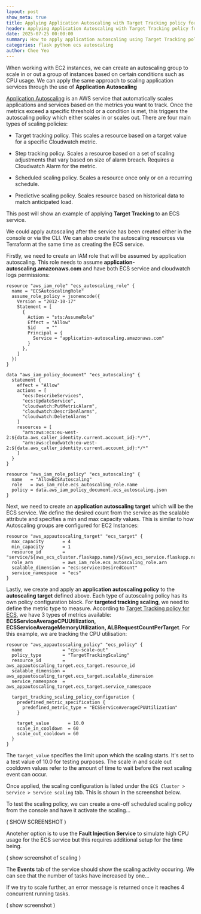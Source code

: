```yaml
---
layout: post
show_meta: true
title: Applying Application Autoscaling with Target Tracking policy for ECS service
header: Applying Application Autoscaling with Target Tracking policy for ECS service
date: 2025-07-25 00:00:00
summary: How to apply application autoscaling using Target Tracking policy for a flask service on ECS
categories: flask python ecs autoscaling
author: Chee Yeo
---
```


[Application Autoscaling]: https://docs.aws.amazon.com/autoscaling/application/userguide/what-is-application-auto-scaling.html

[Target Tracking policy for ECS]: https://docs.aws.amazon.com/AmazonECS/latest/developerguide/target-tracking-create-policy.html

When working with EC2 instances, we can create an autoscaling group to scale in or out a group of instances based on certain conditions such as CPU usage. We can apply the same approach to scaling application services through the use of **Application Autoscaling**

[Application Autoscaling] is an AWS service that automatically scales applications and services based on the metrics you want to track. Once the metrics exceed a specific threshold or a condition is met, this triggers the autoscaling policy which either scales in or scales out. There are four main types of scaling policies:

*  Target tracking policy. This scales a resource based on a target value for a specific Cloudwatch metric.

* Step tracking policy. Scales a resource based on a set of scaling adjustments that vary based on size of alarm breach. Requires a Cloudwatch Alarm for the metric.

* Scheduled scaling policy. Scales a resource once only or on a recurring schedule.

* Predictive scaling policy. Scales resource based on historical data to match anticipated load.

This post will show an example of applying **Target Tracking** to an ECS service. 

We could apply autoscaling after the service has been created either in the console or via the CLI. We can also create the autoscaling resources via Terraform at the same time as creating the ECS service.

Firstly, we need to create an IAM role that will be assumed by application autoscaling. This role needs to assume **application-autoscaling.amazonaws.com** and have both ECS service and cloudwatch logs permissions:
```
resource "aws_iam_role" "ecs_autoscaling_role" {
  name = "ECSAutoscalingRole"
  assume_role_policy = jsonencode({
    Version = "2012-10-17"
    Statement = [
      {
        Action = "sts:AssumeRole"
        Effect = "Allow"
        Sid    = ""
        Principal = {
          Service = "application-autoscaling.amazonaws.com"
        }
      },
    ]
  })
}

data "aws_iam_policy_document" "ecs_autoscaling" {
  statement {
    effect = "Allow"
    actions = [
      "ecs:DescribeServices",
      "ecs:UpdateService",
      "cloudwatch:PutMetricAlarm",
      "cloudwatch:DescribeAlarms",
      "cloudwatch:DeleteAlarms"
    ]
    resources = [
      "arn:aws:ecs:eu-west-2:${data.aws_caller_identity.current.account_id}:*/*",
      "arn:aws:cloudwatch:eu-west-2:${data.aws_caller_identity.current.account_id}:*/*"
    ]
  }
}

resource "aws_iam_role_policy" "ecs_autoscaling" {
  name   = "AllowECSAutoscaling"
  role   = aws_iam_role.ecs_autoscaling_role.name
  policy = data.aws_iam_policy_document.ecs_autoscaling.json
}
```

Next, we need to create an **application autoscaling target** which will be the ECS service. We define the desired count from the service as the scalable attribute and specifies a min and max capacity values. This is similar to how Autoscaling groups are configured for EC2 Instances:

```
resource "aws_appautoscaling_target" "ecs_target" {
  max_capacity       = 4
  min_capacity       = 1
  resource_id        = "service/${aws_ecs_cluster.flaskapp.name}/${aws_ecs_service.flaskapp.name}"
  role_arn           = aws_iam_role.ecs_autoscaling_role.arn
  scalable_dimension = "ecs:service:DesiredCount"
  service_namespace  = "ecs"
}
```

Lastly, we create and apply an **application autoscaling policy** to the **autoscaling target** defined above. Each type of autoscaling policy has its own policy configuration block. For **targeted tracking scaling**, we need to define the metric type to measure. According to [Target Tracking policy for ECS], we have 3 types of metrics available: **ECSServiceAverageCPUUtilization, ECSServiceAverageMemoryUtilization, ALBRequestCountPerTarget**. For this example, we are tracking the CPU utilisation:

```
resource "aws_appautoscaling_policy" "ecs_policy" {
  name               = "cpu-scale-out"
  policy_type        = "TargetTrackingScaling"
  resource_id        = aws_appautoscaling_target.ecs_target.resource_id
  scalable_dimension = aws_appautoscaling_target.ecs_target.scalable_dimension
  service_namespace  = aws_appautoscaling_target.ecs_target.service_namespace

  target_tracking_scaling_policy_configuration {
    predefined_metric_specification {
      predefined_metric_type = "ECSServiceAverageCPUUtilization"
    }

    target_value       = 10.0
    scale_in_cooldown  = 60
    scale_out_cooldown = 60
  }
}
```

The `target_value` specifies the limit upon which the scaling starts. It's set to a test value of 10.0 for testing purposes. The scale in and scale out cooldown values refer to the amount of time to wait before the next scaling event can occur.

Once applied, the scaling configuration is listed under the `ECS Cluster > Service > Service scaling` tab. This is shown in the screenshot below.

To test the scaling policy, we can create a one-off scheduled scaling policy from the console and have it activate the scaling...

( SHOW SCREENSHOT )

Anoteher option is to use the **Fault Injection Service** to simulate high CPU usage for the ECS service but this requires additional setup for the time being.

( show screenshot of scaling )

The **Events** tab of the service should show the scaling activity occuring. We can see that the number of tasks have increased by one...

If we try to scale further, an error message is returned once it reaches 4 concurrent running tasks.


( show screenshot )